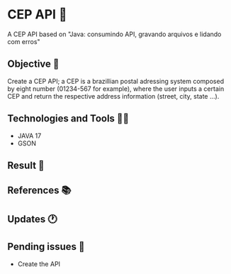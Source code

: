 # CEP API 🚩

A CEP API based on "Java: consumindo API, gravando arquivos e lidando com erros"

## Objective 📜

Create a CEP API; a CEP is a brazillian postal adressing system composed by eight number (01234-567 for example), where the user inputs a certain CEP and return the respective address information (street, city, state ...). 

## Technologies and Tools 👨‍💻

- JAVA 17
- GSON

## Result 🎁

## References 📚

## Updates 🕐

## Pending issues 🚨

- Create the API